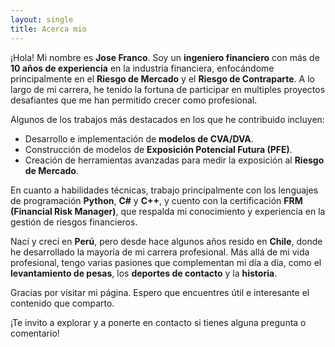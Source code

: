 ```yaml
---
layout: single
title: Acerca mio
---
```


¡Hola! Mi nombre es **Jose Franco**. Soy un **ingeniero financiero** con más de **10 años de 
experiencia** en la industria financiera, enfocándome principalmente en el 
**Riesgo de Mercado** y el **Riesgo de Contraparte**. A lo largo de mi carrera, 
he tenido la fortuna de participar en multiples proyectos desafiantes que me han permitido 
crecer como profesional.

Algunos de los trabajos más destacados en los que he contribuido incluyen:

- Desarrollo e implementación de **modelos de CVA/DVA**.
- Construcción de modelos de **Exposición Potencial Futura (PFE)**.
- Creación de herramientas avanzadas para medir la exposición al **Riesgo de Mercado**.

En cuanto a habilidades técnicas, trabajo principalmente con los lenguajes de 
programación **Python**, **C#** y **C++**, y cuento con la certificación 
**FRM (Financial Risk Manager)**, que respalda mi conocimiento y experiencia en 
la gestión de riesgos financieros.

Nací y crecí en **Perú**, pero desde hace algunos años resido en **Chile**, donde he desarrollado
la mayoría de mi carrera profesional. Más allá de mi vida profesional, tengo 
varias pasiones que complementan mi día a día, como el **levantamiento de pesas**, 
los **deportes de contacto** y la **historia**.

Gracias por visitar mi página. Espero que encuentres útil e interesante el 
contenido que comparto. 

¡Te invito a explorar y a ponerte en contacto si tienes alguna pregunta o comentario!

